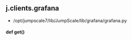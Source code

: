 ## j.clients.grafana

- /opt/jumpscale7/lib/JumpScale/lib/grafana/grafana.py

#### def get() 

    

